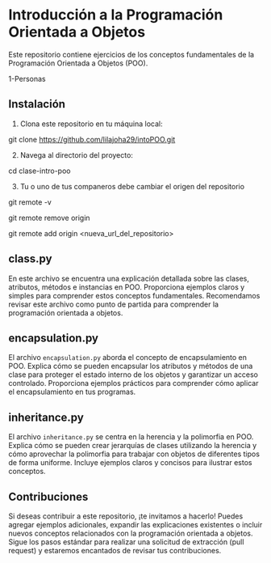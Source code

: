 # Introducción a la Programación Orientada a Objetos

Este repositorio contiene ejercicios de los conceptos fundamentales de la Programación Orientada a Objetos (POO). 

1-Personas




## Instalación

1. Clona este repositorio en tu máquina local:

git clone https://github.com/lilajoha29/intoPOO.git


2. Navega al directorio del proyecto:

cd clase-intro-poo

3. Tu o uno de tus companeros debe cambiar el origen del repositorio 

git remote -v

git remote remove origin

git remote add origin <nueva_url_del_repositorio>
## class.py

En este archivo se encuentra una explicación detallada sobre las clases, atributos, métodos e instancias en POO. Proporciona ejemplos claros y simples para comprender estos conceptos fundamentales. Recomendamos revisar este archivo como punto de partida para comprender la programación orientada a objetos.

## encapsulation.py

El archivo `encapsulation.py` aborda el concepto de encapsulamiento en POO. Explica cómo se pueden encapsular los atributos y métodos de una clase para proteger el estado interno de los objetos y garantizar un acceso controlado. Proporciona ejemplos prácticos para comprender cómo aplicar el encapsulamiento en tus programas.

## inheritance.py

El archivo `inheritance.py` se centra en la herencia y la polimorfia en POO. Explica cómo se pueden crear jerarquías de clases utilizando la herencia y cómo aprovechar la polimorfia para trabajar con objetos de diferentes tipos de forma uniforme. Incluye ejemplos claros y concisos para ilustrar estos conceptos.

## Contribuciones

Si deseas contribuir a este repositorio, ¡te invitamos a hacerlo! Puedes agregar ejemplos adicionales, expandir las explicaciones existentes o incluir nuevos conceptos relacionados con la programación orientada a objetos. Sigue los pasos estándar para realizar una solicitud de extracción (pull request) y estaremos encantados de revisar tus contribuciones.

